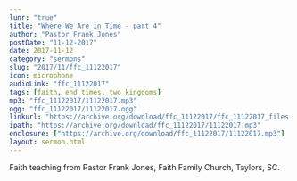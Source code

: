 ```yaml
---
lunr: "true"
title: "Where We Are in Time - part 4"
author: "Pastor Frank Jones"
postDate: "11-12-2017"
date: 2017-11-12
category: "sermons"
slug: "2017/11/ffc_11122017"
icon: microphone
audioLink: "ffc_11122017"
tags: [faith, end times, two kingdoms]
mp3: "ffc_11122017/11122017.mp3"
ogg: "ffc_11122017/11122017.ogg"
linkurl: "https://archive.org/download/ffc_11122017/ffc_11122017_files.xml"
ipath: "https://archive.org/download/ffc_11122017/11122017.mp3"
enclosure: ["https://archive.org/download/ffc_11122017/11122017.mp3"]
layout: sermon.html
---
```


Faith teaching from Pastor Frank Jones, Faith Family Church, Taylors, SC.
